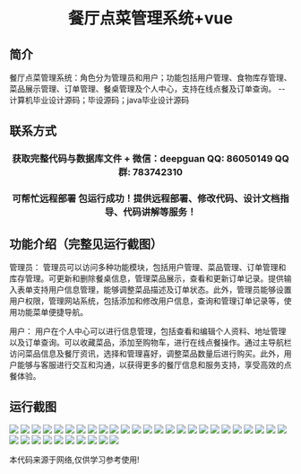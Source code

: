 <p><h1 align="center">餐厅点菜管理系统+vue</h1></p>

## 简介
餐厅点菜管理系统：角色分为管理员和用户；功能包括用户管理、食物库存管理、菜品展示管理、订单管理、餐桌管理及个人中心，支持在线点餐及订单查询。    --计算机毕业设计源码；毕设源码；java毕业设计源码


## 联系方式
<p><h3 align="center">获取完整代码与数据库文件 + 微信：deepguan QQ: 86050149 QQ群: 783742310</h3></p>
<p><h3 align="center">可帮忙远程部署 包运行成功！提供远程部署、修改代码、设计文档指导、代码讲解等服务！</h3></p>

## 功能介绍（完整见运行截图）
管理员： 管理员可以访问多种功能模块，包括用户管理、菜品管理、订单管理和库存管理。可更新和删除餐桌信息，管理菜品展示，查看和更新订单记录。提供输入表单支持用户信息管理，能够调整菜品描述及订单状态。此外，管理员能够设置用户权限，管理网站系统，包括添加和修改用户信息，查询和管理订单记录等，使用功能菜单便捷导航。

用户： 用户在个人中心可以进行信息管理，包括查看和编辑个人资料、地址管理以及订单查询。可以收藏菜品，添加至购物车，进行在线点餐操作。通过主导航栏访问菜品信息及餐厅资讯，选择和管理喜好，调整菜品数量后进行购买。此外，用户能够与客服进行交互和沟通，以获得更多的餐厅信息和服务支持，享受高效的点餐体验。


## 运行截图
![](https://bs-1329754181.cos.ap-shanghai.myqcloud.com/ssm/RestaurantOrderManagementSystem/img/001.jpg)
![](https://bs-1329754181.cos.ap-shanghai.myqcloud.com/ssm/RestaurantOrderManagementSystem/img/002.jpg)
![](https://bs-1329754181.cos.ap-shanghai.myqcloud.com/ssm/RestaurantOrderManagementSystem/img/003.jpg)
![](https://bs-1329754181.cos.ap-shanghai.myqcloud.com/ssm/RestaurantOrderManagementSystem/img/004.jpg)
![](https://bs-1329754181.cos.ap-shanghai.myqcloud.com/ssm/RestaurantOrderManagementSystem/img/005.jpg)
![](https://bs-1329754181.cos.ap-shanghai.myqcloud.com/ssm/RestaurantOrderManagementSystem/img/006.jpg)
![](https://bs-1329754181.cos.ap-shanghai.myqcloud.com/ssm/RestaurantOrderManagementSystem/img/007.jpg)
![](https://bs-1329754181.cos.ap-shanghai.myqcloud.com/ssm/RestaurantOrderManagementSystem/img/008.jpg)
![](https://bs-1329754181.cos.ap-shanghai.myqcloud.com/ssm/RestaurantOrderManagementSystem/img/009.jpg)
![](https://bs-1329754181.cos.ap-shanghai.myqcloud.com/ssm/RestaurantOrderManagementSystem/img/010.jpg)
![](https://bs-1329754181.cos.ap-shanghai.myqcloud.com/ssm/RestaurantOrderManagementSystem/img/011.jpg)
![](https://bs-1329754181.cos.ap-shanghai.myqcloud.com/ssm/RestaurantOrderManagementSystem/img/012.jpg)
![](https://bs-1329754181.cos.ap-shanghai.myqcloud.com/ssm/RestaurantOrderManagementSystem/img/013.jpg)
![](https://bs-1329754181.cos.ap-shanghai.myqcloud.com/ssm/RestaurantOrderManagementSystem/img/014.jpg)
![](https://bs-1329754181.cos.ap-shanghai.myqcloud.com/ssm/RestaurantOrderManagementSystem/img/015.jpg)
![](https://bs-1329754181.cos.ap-shanghai.myqcloud.com/ssm/RestaurantOrderManagementSystem/img/016.jpg)
![](https://bs-1329754181.cos.ap-shanghai.myqcloud.com/ssm/RestaurantOrderManagementSystem/img/017.jpg)
![](https://bs-1329754181.cos.ap-shanghai.myqcloud.com/ssm/RestaurantOrderManagementSystem/img/018.jpg)
![](https://bs-1329754181.cos.ap-shanghai.myqcloud.com/ssm/RestaurantOrderManagementSystem/img/019.jpg)
![](https://bs-1329754181.cos.ap-shanghai.myqcloud.com/ssm/RestaurantOrderManagementSystem/img/020.jpg)
![](https://bs-1329754181.cos.ap-shanghai.myqcloud.com/ssm/RestaurantOrderManagementSystem/img/021.jpg)
![](https://bs-1329754181.cos.ap-shanghai.myqcloud.com/ssm/RestaurantOrderManagementSystem/img/022.jpg)
![](https://bs-1329754181.cos.ap-shanghai.myqcloud.com/ssm/RestaurantOrderManagementSystem/img/023.jpg)
![](https://bs-1329754181.cos.ap-shanghai.myqcloud.com/ssm/RestaurantOrderManagementSystem/img/024.jpg)
![](https://bs-1329754181.cos.ap-shanghai.myqcloud.com/ssm/RestaurantOrderManagementSystem/img/025.jpg)
![](https://bs-1329754181.cos.ap-shanghai.myqcloud.com/ssm/RestaurantOrderManagementSystem/img/026.jpg)
![](https://bs-1329754181.cos.ap-shanghai.myqcloud.com/ssm/RestaurantOrderManagementSystem/img/027.jpg)
![](https://bs-1329754181.cos.ap-shanghai.myqcloud.com/ssm/RestaurantOrderManagementSystem/img/028.jpg)
![](https://bs-1329754181.cos.ap-shanghai.myqcloud.com/ssm/RestaurantOrderManagementSystem/img/029.jpg)
![](https://bs-1329754181.cos.ap-shanghai.myqcloud.com/ssm/RestaurantOrderManagementSystem/img/030.jpg)
![](https://bs-1329754181.cos.ap-shanghai.myqcloud.com/ssm/RestaurantOrderManagementSystem/img/031.jpg)
![](https://bs-1329754181.cos.ap-shanghai.myqcloud.com/ssm/RestaurantOrderManagementSystem/img/032.jpg)
![](https://bs-1329754181.cos.ap-shanghai.myqcloud.com/ssm/RestaurantOrderManagementSystem/img/033.jpg)
![](https://bs-1329754181.cos.ap-shanghai.myqcloud.com/ssm/RestaurantOrderManagementSystem/img/034.jpg)
![](https://bs-1329754181.cos.ap-shanghai.myqcloud.com/ssm/RestaurantOrderManagementSystem/img/035.jpg)

<p>本代码来源于网络,仅供学习参考使用!</p>
